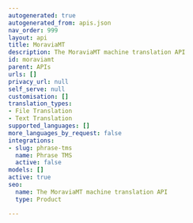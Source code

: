 ```yaml
---
autogenerated: true
autogenerated_from: apis.json
nav_order: 999
layout: api
title: MoraviaMT
description: The MoraviaMT machine translation API
id: moraviamt
parent: APIs
urls: []
privacy_url: null
self_serve: null
customisation: []
translation_types:
- File Translation
- Text Translation
supported_languages: []
more_languages_by_request: false
integrations:
- slug: phrase-tms
  name: Phrase TMS
  active: false
models: []
active: true
seo:
  name: The MoraviaMT machine translation API
  type: Product

---
```


